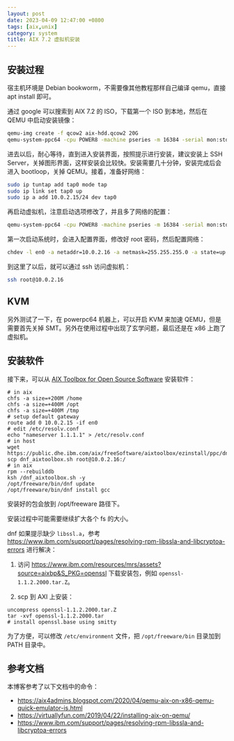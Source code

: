 ```yaml
---
layout: post
date: 2023-04-09 12:47:00 +0800
tags: [aix,unix]
category: system
title: AIX 7.2 虚拟机安装
---
```


## 安装过程

宿主机环境是 Debian bookworm，不需要像其他教程那样自己编译 qemu，直接 apt install 即可。

通过 google 可以搜索到 AIX 7.2 的 ISO，下载第一个 ISO 到本地，然后在 QEMU 中启动安装镜像：

```bash
qemu-img create -f qcow2 aix-hdd.qcow2 20G
qemu-system-ppc64 -cpu POWER8 -machine pseries -m 16384 -serial mon:stdio -drive file=aix-hdd.qcow2,if=none,id=drive-virtio-disk0 -device virtio-scsi-pci,id=scsi -device scsi-hd,drive=drive-virtio-disk0 -cdrom aix_7200-04-02-2027_1of2_072020.iso -prom-env boot-command='boot cdrom:\ppc\chrp\bootfile.exe' -display none
```

进去以后，耐心等待，直到进入安装界面，按照提示进行安装，建议安装上 SSH Server，关掉图形界面，这样安装会比较快。安装需要几十分钟，安装完成后会进入 bootloop，关掉 QEMU。接着，准备好网络：

```bash
sudo ip tuntap add tap0 mode tap
sudo ip link set tap0 up
sudo ip a add 10.0.2.15/24 dev tap0
```

再启动虚拟机，注意启动选项修改了，并且多了网络的配置：

```bash
qemu-system-ppc64 -cpu POWER8 -machine pseries -m 16384 -serial mon:stdio -drive file=aix-hdd.qcow2,if=none,id=drive-virtio-disk0 -device virtio-scsi-pci,id=scsi -device scsi-hd,drive=drive-virtio-disk0 -cdrom aix_7200-04-02-2027_1of2_072020.iso -prom-env boot-command='boot disk:' -display none -net nic -net tap,script=no,ifname=tap0
```

第一次启动系统时，会进入配置界面，修改好 root 密码，然后配置网络：

```bash
chdev -l en0 -a netaddr=10.0.2.16 -a netmask=255.255.255.0 -a state=up
```

到这里了以后，就可以通过 ssh 访问虚拟机：

```bash
ssh root@10.0.2.16
```

## KVM

另外测试了一下，在 powerpc64 机器上，可以开启 KVM 来加速 QEMU，但是需要首先关掉 SMT。另外在使用过程中出现了玄学问题，最后还是在 x86 上跑了虚拟机。

## 安装软件

接下来，可以从 [AIX Toolbox for Open Source Software](https://www.ibm.com/support/pages/node/882892) 安装软件：

```shell
# in aix
chfs -a size=+200M /home
chfs -a size=+400M /opt
chfs -a size=+400M /tmp
# setup default gateway
route add 0 10.0.2.15 -if en0
# edit /etc/resolv.conf
echo "nameserver 1.1.1.1" > /etc/resolv.conf
# in host
wget https://public.dhe.ibm.com/aix/freeSoftware/aixtoolbox/ezinstall/ppc/dnf_aixtoolbox.sh
scp dnf_aixtoolbox.sh root@10.0.2.16:/
# in aix
rpm --rebuilddb
ksh /dnf_aixtoolbox.sh -y
/opt/freeware/bin/dnf update
/opt/freeware/bin/dnf install gcc
```

安装好的包会放到 /opt/freeware 路径下。

安装过程中可能需要继续扩大各个 fs 的大小。

dnf 如果提示缺少 `libssl.a`，参考 <https://www.ibm.com/support/pages/resolving-rpm-libssla-and-libcryptoa-errors> 进行解决：

1. 访问 <https://www.ibm.com/resources/mrs/assets?source=aixbp&S_PKG=openssl> 下载安装包，例如 `openssl-1.1.2.2000.tar.Z`。

2. scp 到 AXI 上安装：

```shell
uncompress openssl-1.1.2.2000.tar.Z
tar -xvf openssl-1.1.2.2000.tar
# install openssl.base using smitty
```

为了方便，可以修改 `/etc/environment` 文件，把 `/opt/freeware/bin` 目录加到 PATH 目录中。

## 参考文档

本博客参考了以下文档中的命令：

- <https://aix4admins.blogspot.com/2020/04/qemu-aix-on-x86-qemu-quick-emulator-is.html>
- <https://virtuallyfun.com/2019/04/22/installing-aix-on-qemu/>
- <https://www.ibm.com/support/pages/resolving-rpm-libssla-and-libcryptoa-errors>